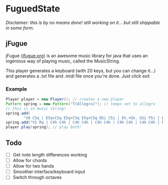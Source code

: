 # FuguedState

*Disclaimer: this is by no means done! still working on it... but still shippable in some form.*

## jFugue
jFugue ([jfugue.org](https://jfugue.org)) is an awesome music library for java that uses an ingenious way of playing music, called the MusicString.

This player generates a keyboard (with 20 keys, but you can change it...) and generates a .txt file and .midi file once you're done. Just click exit

### Example

```java
Player player = new Player(); // creates a new player
Pattern spring = new Pattern("T[Allegro]"); // tempo set to allegro
// this is in music string!
spring.add(
		"V0 C5q | E5q+C5q E5q+C5q E5q+C5q D5i C5i | Eh.+Gh. G5i F5i | E5q+C5q E5q+C5q E5q+C5q D5i C5i | Eh.+Gh. G5i | F5i | E5q G5q F5q E5q | D5h"); // right hand
spring.add("V1 Rq | C4h C4h | C4h C4h | C4h C4h | C4h C4h | C4h C4h | R "); // left hand
player.play(spring); // play both!
```

## Todo
- [ ] Get note length differences working
- [ ] Allow for chords
- [ ] Allow for two hands 
- [ ] Smoother interface/keyboard input
- [ ] Switch through octaves